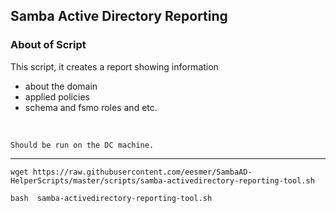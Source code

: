 ## Samba Active Directory Reporting

### About of Script
This script, it creates a report showing information
- about the domain
- applied policies
- schema and fsmo roles and etc. <br>
<br>

`Should be run on the DC machine.`

---

```
wget https://raw.githubusercontent.com/eesmer/SambaAD-HelperScripts/master/scripts/samba-activedirectory-reporting-tool.sh
```
```
bash  samba-activedirectory-reporting-tool.sh
```
